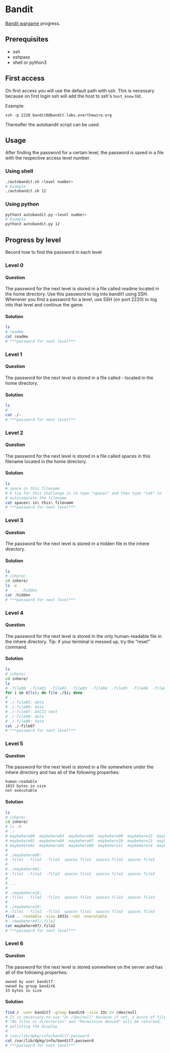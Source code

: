 # Bandit

[Bandit wargame](https://overthewire.org/wargames/bandit/) progress.

## Prerequisites

- ssh
- sshpass
- shell or python3

## First access

On first access you will use the default path with ssh. This is necessary
because on first login ssh will add the host to ssh's `host_know` list.

Example:
```
ssh -p 2220 bandit0@bandit.labs.overthewire.org
```

Thereafter the autobandit script can be used.

## Usage

After finding the password for a certain level, the password is saved in a file
with the respective access level number.

### Using shell

```bash
./autobandit.sh <level number>
# Example
./autobandit.sh 12
```

### Using python

```bash
python3 autobandit.py <level number>
# Example
python3 autobandit.py 12
```

## Progress by level

Record how to find the password in each level

### Level 0

#### Question

The password for the next level is stored in a file called readme located in the
home directory. Use this password to log into bandit1 using SSH. Whenever you
find a password for a level, use SSH (on port 2220) to log into that level and
continue the game.

#### Solution

```bash
ls
# readme
cat readme
# ***password for next level***
```

### Level 1

#### Question

The password for the next level is stored in a file called - located in the home
directory.

#### Solution

```bash
ls
# -
cat ./-
# ***password for next level***
```

### Level 2

#### Question

The password for the next level is stored in a file called spaces in this
filename located in the home directory.

#### Solution

```bash
ls
# space in this filename
# A tip for this challenge is to type "spaces" and then type "tab" to
# autocomplete the filename
cat spaces\ in\ this\ filename
# ***password for next level***
```

### Level 3

#### Question

The password for the next level is stored in a hidden file in the inhere
directory.

#### Solution

```bash
ls
# inhere/
cd inhere/
ls -a
# . .. .hidden
cat .hidden
# ***password for next level***
```

### Level 4

#### Question

The password for the next level is stored in the only human-readable file in
the inhere directory. Tip: if your terminal is messed up, try the “reset”
command.

#### Solution

```bash
ls
# inhere/
cd inhere/
ls
# -file00  -file01  -file02  -file03  -file04  -file05  -file06  -file07  -file08  -file09
for i in $(ls); do file ./$i; done
# ...
# ./-file05: data
# ./-file06: data
# ./-file07: ASCII text
# ./-file08: data
# ./-file09: data
cat ./-file07
# ***password for next level***
```

### Level 5

#### Question

The password for the next level is stored in a file somewhere under the inhere
directory and has all of the following properties:

	human-readable
	1033 bytes in size
	not executable

#### Solution

```bash
ls
# inhere/
cd inhere/
# ls -R
# .:
# maybehere00  maybehere03  maybehere06  maybehere09  maybehere12  maybehere15  maybehere18
# maybehere01  maybehere04  maybehere07  maybehere10  maybehere13  maybehere16  maybehere19
# maybehere02  maybehere05  maybehere08  maybehere11  maybehere14  maybehere17
#
# ./maybehere00:
# -file1  -file2  -file3  spaces file1  spaces file2  spaces file3
#
# ./maybehere01:
# -file1  -file2  -file3  spaces file1  spaces file2  spaces file3
#
# ...
#
# ./maybehere18:
# -file1  -file2  -file3  spaces file1  spaces file2  spaces file3
#
# ./maybehere19:
# -file1  -file2  -file3  spaces file1  spaces file2  spaces file3
find . -readable -size 1033c -not -executable
# ./maybehere07/.file2
cat maybehere07/.file2
# ***password for next level***
```

### Level 6

#### Question

The password for the next level is stored somewhere on the server and has all
of the following properties:

	owned by user bandit7
	owned by group bandit6
	33 bytes in size

#### Solution

```bash
find / -user bandit7 -group bandit6 -size 33c 2> /dev/null
# It is necessary to use "2> /dev/null" because if not, a bunch of files with 
# "No files or directories" and "Permission denied" will be returned,
# polluting the display
#
# /var/lib/dpkg/info/bandit7.password
cat /var/lib/dpkg/info/bandit7.password
# ***password for next level***
```
